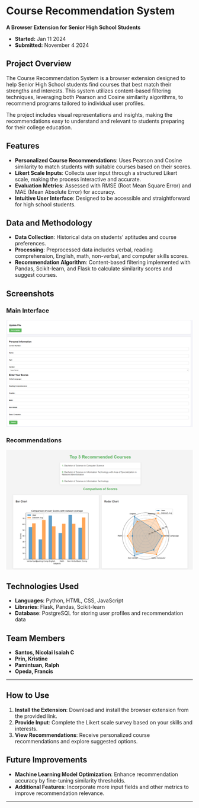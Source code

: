 # Course Recommendation System

**A Browser Extension for Senior High School Students**

- **Started:** Jan 11 2024  
- **Submitted:** November 4 2024

## Project Overview

The Course Recommendation System is a browser extension designed to help Senior High School students find courses that best match their strengths and interests. This system utilizes content-based filtering techniques, leveraging both Pearson and Cosine similarity algorithms, to recommend programs tailored to individual user profiles.

The project includes visual representations and insights, making the recommendations easy to understand and relevant to students preparing for their college education.

## Features

- **Personalized Course Recommendations**: Uses Pearson and Cosine similarity to match students with suitable courses based on their scores.
- **Likert Scale Inputs**: Collects user input through a structured Likert scale, making the process interactive and accurate.
- **Evaluation Metrics**: Assessed with RMSE (Root Mean Square Error) and MAE (Mean Absolute Error) for accuracy.
- **Intuitive User Interface**: Designed to be accessible and straightforward for high school students.
  
## Data and Methodology

- **Data Collection**: Historical data on students’ aptitudes and course preferences.
- **Processing**: Preprocessed data includes verbal, reading comprehension, English, math, non-verbal, and computer skills scores.
- **Recommendation Algorithm**: Content-based filtering implemented with Pandas, Scikit-learn, and Flask to calculate similarity scores and suggest courses.

## Screenshots

### Main Interface
![Main Interface](data/thesis.PNG)

### Recommendations
![Recommendations](data/thesis2.PNG)

## Technologies Used

- **Languages**: Python, HTML, CSS, JavaScript
- **Libraries**: Flask, Pandas, Scikit-learn
- **Database**: PostgreSQL for storing user profiles and recommendation data

## Team Members

- **Santos, Nicolai Isaiah C**
- **Prin, Kristine**
- **Pamintuan, Ralph**
- **Opeda, Francis**

---

## How to Use

1. **Install the Extension**: Download and install the browser extension from the provided link.
2. **Provide Input**: Complete the Likert scale survey based on your skills and interests.
3. **View Recommendations**: Receive personalized course recommendations and explore suggested options.

## Future Improvements

- **Machine Learning Model Optimization**: Enhance recommendation accuracy by fine-tuning similarity thresholds.
- **Additional Features**: Incorporate more input fields and other metrics to improve recommendation relevance.

---

